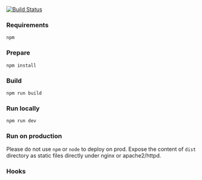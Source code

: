 [![Build Status](https://travis-ci.org/tuanpembual/blankon-linux-static-web.svg?branch=master)](https://travis-ci.org/tuanpembual/blankon-linux-static-web)

### Requirements

`npm`

### Prepare

`npm install`

### Build

`npm run build`

### Run locally

`npm run dev`

### Run on production

Please do not use `npm` or `node` to deploy on prod. Expose the content of `dist` directory as static files directly under nginx or apache2/httpd.

### Hooks
